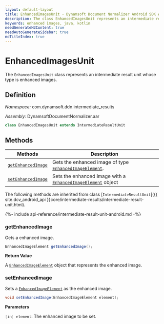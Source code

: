 ```yaml
---
layout: default-layout
title: EnhancedImagesUnit - Dynamsoft Document Normalizer Android SDK API Reference
description: The class EnhancedImagesUnit represents an intermediate result unit whose type is enhanced images.
keywords: enhanced images, java, kotlin
needGenerateH3Content: true
needAutoGenerateSidebar: true
noTitleIndex: true
---
```


# EnhancedImagesUnit

The `EnhancedImagesUnit` class represents an intermediate result unit whose type is enhanced images.

## Definition

*Namespace:* com.dynamsoft.ddn.intermediate_results

*Assembly:* DynamsoftDocumentNormalizer.aar

```java
class EnhancedImagesUnit extends IntermediateResultUnit
```

## Methods

| Methods | Description |
| ---------- | ----------- |
| [`getEnhancedImage`](#getenhancedimage) | Gets the enhanced image of type [`EnhancedImageElement`](enhanced-image-element.md). |
| [`setEnhancedImage`](#setenhancedimage) | Sets the enhanced image with a [`EnhancedImageElement`](enhanced-image-element.md) object |

The following methods are inherited from class [`IntermediateResultUnit`]({{ site.dcv_android_api }}core/intermediate-results/intermediate-result-unit.html).

{%- include api-reference/intermediate-result-unit-android.md -%}

### getEnhancedImage

Gets a enhanced image.

```java
EnhancedImageElement getEnhancedImage();
```

**Return Value**

A [`EnhancedImageElement`](enhanced-image-element.md) object that represents the enhanced image.

### setEnhancedImage

Sets a [`EnhancedImageElement`](enhanced-image-element.md) as the enhanced image.

```java
void setEnhancedImage(EnhancedImageElement element);
```

**Parameters**

`[in] element`: The enhanced image to be set.
